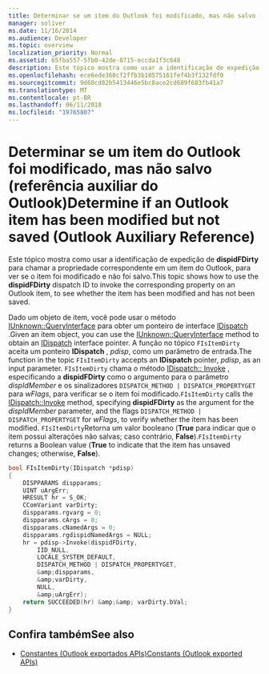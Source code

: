 ```yaml
---
title: Determinar se um item do Outlook foi modificado, mas não salvo (referência auxiliar do Outlook)
manager: soliver
ms.date: 11/16/2014
ms.audience: Developer
ms.topic: overview
localization_priority: Normal
ms.assetid: 65fba557-5fb0-42de-8715-eccda1f3c648
description: Este tópico mostra como usar a identificação de expedição de dispidFDirty para chamar a propriedade correspondente em um item do Outlook, para ver se o item foi modificado e não foi salvo.
ms.openlocfilehash: ece6ede368cf2ffb3b18575161fef4b3f132fdf0
ms.sourcegitcommit: 9d60cd82b5413446e5bc8ace2cd689f683fb41a7
ms.translationtype: MT
ms.contentlocale: pt-BR
ms.lasthandoff: 06/11/2018
ms.locfileid: "19765807"
---
```

# <a name="determine-if-an-outlook-item-has-been-modified-but-not-saved-outlook-auxiliary-reference"></a><span data-ttu-id="55465-103">Determinar se um item do Outlook foi modificado, mas não salvo (referência auxiliar do Outlook)</span><span class="sxs-lookup"><span data-stu-id="55465-103">Determine if an Outlook item has been modified but not saved (Outlook Auxiliary Reference)</span></span>

<span data-ttu-id="55465-104">Este tópico mostra como usar a identificação de expedição de **dispidFDirty** para chamar a propriedade correspondente em um item do Outlook, para ver se o item foi modificado e não foi salvo.</span><span class="sxs-lookup"><span data-stu-id="55465-104">This topic shows how to use the **dispidFDirty** dispatch ID to invoke the corresponding property on an Outlook item, to see whether the item has been modified and has not been saved.</span></span> 
  
<span data-ttu-id="55465-105">Dado um objeto de item, você pode usar o método [IUnknown::QueryInterface](http://msdn.microsoft.com/library/com.iunknown_queryinterface.aspx) para obter um ponteiro de interface [IDispatch](http://msdn.microsoft.com/library/ebbff4bc-36b2-4861-9efa-ffa45e013eb5%28Office.15%29.aspx) .</span><span class="sxs-lookup"><span data-stu-id="55465-105">Given an item object, you can use the [IUnknown::QueryInterface](http://msdn.microsoft.com/library/com.iunknown_queryinterface.aspx) method to obtain an [IDispatch](http://msdn.microsoft.com/library/ebbff4bc-36b2-4861-9efa-ffa45e013eb5%28Office.15%29.aspx) interface pointer.</span></span> <span data-ttu-id="55465-106">A função no tópico `FIsItemDirty` aceita um ponteiro **IDispatch** , _pdisp_, como um parâmetro de entrada.</span><span class="sxs-lookup"><span data-stu-id="55465-106">The function in the topic `FIsItemDirty` accepts an **IDispatch** pointer,  _pdisp_, as an input parameter.</span></span>  <span data-ttu-id="55465-107">`FIsItemDirty` chama o método [IDispatch:: Invoke](http://msdn.microsoft.com/library/964ade8e-9d8a-4d32-bd47-aa678912a54d%28Office.15%29.aspx) , especificando a **dispidFDirty** como o argumento para o parâmetro  _dispIdMember_ e os sinalizadores  `DISPATCH_METHOD | DISPATCH_PROPERTYGET` para  _wFlags_, para verificar se o item foi modificado.</span><span class="sxs-lookup"><span data-stu-id="55465-107">`FIsItemDirty` calls the [IDispatch::Invoke](http://msdn.microsoft.com/library/964ade8e-9d8a-4d32-bd47-aa678912a54d%28Office.15%29.aspx) method, specifying **dispidFDirty** as the argument for the  _dispIdMember_ parameter, and the flags  `DISPATCH_METHOD | DISPATCH_PROPERTYGET` for  _wFlags_, to verify whether the item has been modified.</span></span>  <span data-ttu-id="55465-108">`FIsItemDirty`Retorna um valor booleano (**True** para indicar que o item possui alterações não salvas; caso contrário, **False**).</span><span class="sxs-lookup"><span data-stu-id="55465-108">`FIsItemDirty` returns a Boolean value (**True** to indicate that the item has unsaved changes; otherwise, **False**).</span></span>
  
```cpp
bool FIsItemDirty(IDispatch *pdisp)
{
    DISPPARAMS dispparams;
    UINT uArgErr;
    HRESULT hr = S_OK;
    CComVariant varDirty;
    dispparams.rgvarg = 0;
    dispparams.cArgs = 0;
    dispparams.cNamedArgs = 0;
    dispparams.rgdispidNamedArgs = NULL;
    hr = pdisp->Invoke(dispidFDirty,
        IID_NULL,
        LOCALE_SYSTEM_DEFAULT,
        DISPATCH_METHOD | DISPATCH_PROPERTYGET,
        &amp;dispparams,
        &amp;varDirty,
        NULL,
        &amp;uArgErr);
    return SUCCEEDED(hr) &amp;&amp; varDirty.bVal;
}

```

## <a name="see-also"></a><span data-ttu-id="55465-109">Confira também</span><span class="sxs-lookup"><span data-stu-id="55465-109">See also</span></span>

- [<span data-ttu-id="55465-110">Constantes (Outlook exportados APIs)</span><span class="sxs-lookup"><span data-stu-id="55465-110">Constants (Outlook exported APIs)</span></span>](constants-outlook-exported-apis.md)

